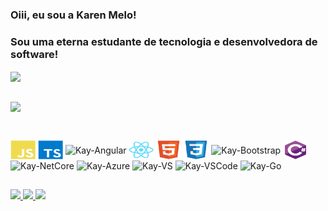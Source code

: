  
### Oiii, eu sou a Karen Melo!
### Sou uma eterna estudante de tecnologia e desenvolvedora de software!

 <a href=""> <img align="center" src="https://github-readme-stats.vercel.app/api?username=karenmelo&theme=dracula&show_icons=true"/></a> 
 ##
 
 <a href=""> <img align="center" src="https://github-readme-stats.vercel.app/api/top-langs/?username=karenmelo&theme=dracula&show_icons=true"/></a>

##

<div style="display: inline_block"><br>
  <img align="center" alt="Kay-Js" height="30" width="40" src="https://raw.githubusercontent.com/devicons/devicon/master/icons/javascript/javascript-plain.svg">
  <img align="center" alt="Kay-Ts" height="30" width="40" src="https://raw.githubusercontent.com/devicons/devicon/master/icons/typescript/typescript-plain.svg">
  <img align="center" alt="Kay-Angular" height="30" width="40" src="https://cdn.jsdelivr.net/gh/devicons/devicon/icons/angularjs/angularjs-original.svg" />
  <img align="center" alt="Kay-React" height="30" width="40" src="https://raw.githubusercontent.com/devicons/devicon/master/icons/react/react-original.svg">
  <img align="center" alt="Kay-HTML" height="30" width="40" src="https://raw.githubusercontent.com/devicons/devicon/master/icons/html5/html5-original.svg">
  <img align="center" alt="Kay-CSS" height="30" width="40" src="https://raw.githubusercontent.com/devicons/devicon/master/icons/css3/css3-original.svg">
  <img align="center" alt="Kay-Bootstrap" height="30" width="40" src="https://cdn.jsdelivr.net/gh/devicons/devicon/icons/bootstrap/bootstrap-original.svg" />  
  <img align="center" alt="Kay-Csharp" height="30" width="40" src="https://raw.githubusercontent.com/devicons/devicon/master/icons/csharp/csharp-original.svg">
  <img align="center" alt="Kay-NetCore" height="30" width="40" src="https://cdn.jsdelivr.net/gh/devicons/devicon/icons/dotnetcore/dotnetcore-original.svg" />
  <img align="center" alt="Kay-Azure" height="30" width="40" src="https://cdn.jsdelivr.net/gh/devicons/devicon/icons/azure/azure-original.svg" />
  <img align="center" alt="Kay-VS" height="30" width="40" src="https://cdn.jsdelivr.net/gh/devicons/devicon/icons/visualstudio/visualstudio-plain.svg" />
  <img align="center" alt="Kay-VSCode" height="30" width="40" src="https://cdn.jsdelivr.net/gh/devicons/devicon/icons/vscode/vscode-original.svg" />
  <img align="center" alt="Kay-Go" height="30" width="40" src="https://cdn.jsdelivr.net/gh/devicons/devicon/icons/go/go-original.svg" />
</div>
  
  ##
 
<div>  
  <a target="_blank" href = "https://instagram.com/nerakdesigner" >
   <img src="https://img.shields.io/badge/-Instagram-%23E4405F?style=for-the-badge&logo=instagram&logoColor=white">
 </a>
  <a href = "mailto:karen_melo@live.com" target="_blank">
   <img src="https://img.shields.io/badge/Microsoft_Outlook-0078D4?style=for-the-badge&logo=microsoft-outlook&logoColor=white">
 </a>
  <a target="_blank" href = "https://www.linkedin.com/in/karen-melo-164867105/" target="blank">
   <img src="https://img.shields.io/badge/-LinkedIn-%230077B5?style=for-the-badge&logo=linkedin&logoColor=white">
 </a>   
</div>
